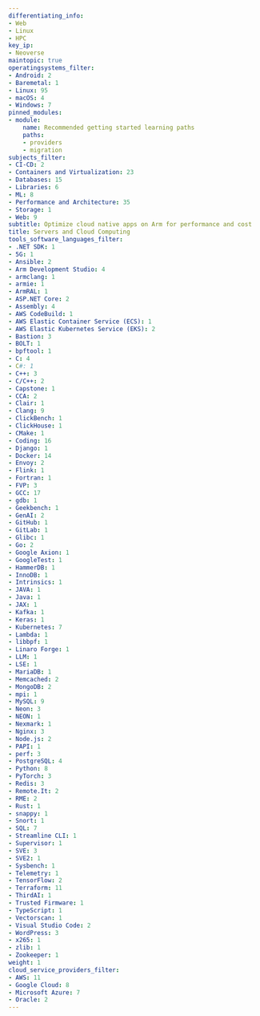 ```yaml
---
differentiating_info:
- Web
- Linux
- HPC
key_ip:
- Neoverse
maintopic: true
operatingsystems_filter:
- Android: 2
- Baremetal: 1
- Linux: 95
- macOS: 4
- Windows: 7
pinned_modules:
- module:
    name: Recommended getting started learning paths
    paths:
    - providers
    - migration
subjects_filter:
- CI-CD: 2
- Containers and Virtualization: 23
- Databases: 15
- Libraries: 6
- ML: 8
- Performance and Architecture: 35
- Storage: 1
- Web: 9
subtitle: Optimize cloud native apps on Arm for performance and cost
title: Servers and Cloud Computing
tools_software_languages_filter:
- .NET SDK: 1
- 5G: 1
- Ansible: 2
- Arm Development Studio: 4
- armclang: 1
- armie: 1
- ArmRAL: 1
- ASP.NET Core: 2
- Assembly: 4
- AWS CodeBuild: 1
- AWS Elastic Container Service (ECS): 1
- AWS Elastic Kubernetes Service (EKS): 2
- Bastion: 3
- BOLT: 1
- bpftool: 1
- C: 4
- C#: 1
- C++: 3
- C/C++: 2
- Capstone: 1
- CCA: 2
- Clair: 1
- Clang: 9
- ClickBench: 1
- ClickHouse: 1
- CMake: 1
- Coding: 16
- Django: 1
- Docker: 14
- Envoy: 2
- Flink: 1
- Fortran: 1
- FVP: 3
- GCC: 17
- gdb: 1
- Geekbench: 1
- GenAI: 2
- GitHub: 1
- GitLab: 1
- Glibc: 1
- Go: 2
- Google Axion: 1
- GoogleTest: 1
- HammerDB: 1
- InnoDB: 1
- Intrinsics: 1
- JAVA: 1
- Java: 1
- JAX: 1
- Kafka: 1
- Keras: 1
- Kubernetes: 7
- Lambda: 1
- libbpf: 1
- Linaro Forge: 1
- LLM: 1
- LSE: 1
- MariaDB: 1
- Memcached: 2
- MongoDB: 2
- mpi: 1
- MySQL: 9
- Neon: 3
- NEON: 1
- Nexmark: 1
- Nginx: 3
- Node.js: 2
- PAPI: 1
- perf: 3
- PostgreSQL: 4
- Python: 8
- PyTorch: 3
- Redis: 3
- Remote.It: 2
- RME: 2
- Rust: 1
- snappy: 1
- Snort: 1
- SQL: 7
- Streamline CLI: 1
- Supervisor: 1
- SVE: 3
- SVE2: 1
- Sysbench: 1
- Telemetry: 1
- TensorFlow: 2
- Terraform: 11
- ThirdAI: 1
- Trusted Firmware: 1
- TypeScript: 1
- Vectorscan: 1
- Visual Studio Code: 2
- WordPress: 3
- x265: 1
- zlib: 1
- Zookeeper: 1
weight: 1
cloud_service_providers_filter:
- AWS: 11
- Google Cloud: 8
- Microsoft Azure: 7
- Oracle: 2
---
```

